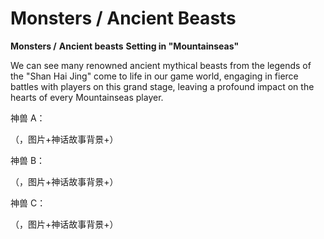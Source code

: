 # Monsters /  Ancient Beasts

**Monsters /** **Ancient beasts** **Setting in "Mountainseas"**

We can see many renowned ancient mythical beasts from the legends of the "Shan Hai Jing" come to life in our game world, engaging in fierce battles with players on this grand stage, leaving a profound impact on the hearts of every Mountainseas player.

神兽 A：

（，图片+神话故事背景+）

神兽 B：

（，图片+神话故事背景+）

神兽 C：

（，图片+神话故事背景+）

